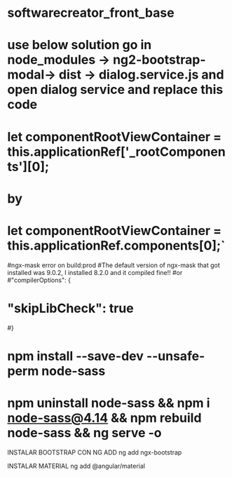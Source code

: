 # softwarecreator_front_base
# use below solution go in node_modules -> ng2-bootstrap-modal-> dist -> dialog.service.js and open dialog service and replace this code
# let componentRootViewContainer = this.applicationRef['_rootComponents'][0];
# by
# let componentRootViewContainer = this.applicationRef.components[0];`


#ngx-mask error on build:prod
#The default version of ngx-mask that got installed was 9.0.2, I installed 8.2.0 and it compiled fine!!
#or
#"compilerOptions": {
#    "skipLibCheck": true
#}


# npm install --save-dev --unsafe-perm node-sass
# npm uninstall node-sass && npm i node-sass@4.14 && npm rebuild node-sass && ng serve -o



INSTALAR BOOTSTRAP CON NG ADD
ng add ngx-bootstrap


INSTALAR MATERIAL
ng add @angular/material
